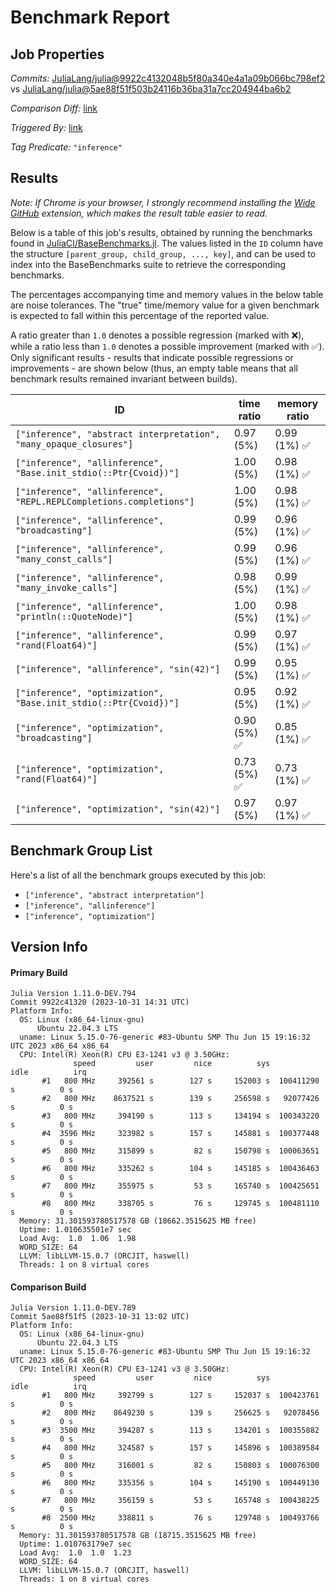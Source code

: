 # Benchmark Report

## Job Properties

*Commits:* [JuliaLang/julia@9922c4132048b5f80a340e4a1a09b066bc798ef2](https://github.com/JuliaLang/julia/commit/9922c4132048b5f80a340e4a1a09b066bc798ef2) vs [JuliaLang/julia@5ae88f51f503b24116b36ba31a7cc204944ba6b2](https://github.com/JuliaLang/julia/commit/5ae88f51f503b24116b36ba31a7cc204944ba6b2)

*Comparison Diff:* [link](https://github.com/JuliaLang/julia/compare/5ae88f51f503b24116b36ba31a7cc204944ba6b2..9922c4132048b5f80a340e4a1a09b066bc798ef2)

*Triggered By:* [link](https://github.com/JuliaLang/julia/pull/51934#issuecomment-1787337664)

*Tag Predicate:* `"inference"`

## Results

*Note: If Chrome is your browser, I strongly recommend installing the [Wide GitHub](https://chrome.google.com/webstore/detail/wide-github/kaalofacklcidaampbokdplbklpeldpj?hl=en)
extension, which makes the result table easier to read.*

Below is a table of this job's results, obtained by running the benchmarks found in
[JuliaCI/BaseBenchmarks.jl](https://github.com/JuliaCI/BaseBenchmarks.jl). The values
listed in the `ID` column have the structure `[parent_group, child_group, ..., key]`,
and can be used to index into the BaseBenchmarks suite to retrieve the corresponding
benchmarks.

The percentages accompanying time and memory values in the below table are noise tolerances. The "true"
time/memory value for a given benchmark is expected to fall within this percentage of the reported value.

A ratio greater than `1.0` denotes a possible regression (marked with :x:), while a ratio less
than `1.0` denotes a possible improvement (marked with :white_check_mark:). Only significant results - results
that indicate possible regressions or improvements - are shown below (thus, an empty table means that all
benchmark results remained invariant between builds).

| ID | time ratio | memory ratio |
|----|------------|--------------|
| `["inference", "abstract interpretation", "many_opaque_closures"]` | 0.97 (5%)  | 0.99 (1%) :white_check_mark: |
| `["inference", "allinference", "Base.init_stdio(::Ptr{Cvoid})"]` | 1.00 (5%)  | 0.98 (1%) :white_check_mark: |
| `["inference", "allinference", "REPL.REPLCompletions.completions"]` | 1.00 (5%)  | 0.98 (1%) :white_check_mark: |
| `["inference", "allinference", "broadcasting"]` | 0.99 (5%)  | 0.96 (1%) :white_check_mark: |
| `["inference", "allinference", "many_const_calls"]` | 0.99 (5%)  | 0.96 (1%) :white_check_mark: |
| `["inference", "allinference", "many_invoke_calls"]` | 0.98 (5%)  | 0.99 (1%) :white_check_mark: |
| `["inference", "allinference", "println(::QuoteNode)"]` | 1.00 (5%)  | 0.98 (1%) :white_check_mark: |
| `["inference", "allinference", "rand(Float64)"]` | 0.99 (5%)  | 0.97 (1%) :white_check_mark: |
| `["inference", "allinference", "sin(42)"]` | 0.99 (5%)  | 0.95 (1%) :white_check_mark: |
| `["inference", "optimization", "Base.init_stdio(::Ptr{Cvoid})"]` | 0.95 (5%)  | 0.92 (1%) :white_check_mark: |
| `["inference", "optimization", "broadcasting"]` | 0.90 (5%) :white_check_mark: | 0.85 (1%) :white_check_mark: |
| `["inference", "optimization", "rand(Float64)"]` | 0.73 (5%) :white_check_mark: | 0.73 (1%) :white_check_mark: |
| `["inference", "optimization", "sin(42)"]` | 0.97 (5%)  | 0.97 (1%) :white_check_mark: |

## Benchmark Group List

Here's a list of all the benchmark groups executed by this job:

- `["inference", "abstract interpretation"]`
- `["inference", "allinference"]`
- `["inference", "optimization"]`

## Version Info

#### Primary Build

```
Julia Version 1.11.0-DEV.794
Commit 9922c41320 (2023-10-31 14:31 UTC)
Platform Info:
  OS: Linux (x86_64-linux-gnu)
      Ubuntu 22.04.3 LTS
  uname: Linux 5.15.0-76-generic #83-Ubuntu SMP Thu Jun 15 19:16:32 UTC 2023 x86_64 x86_64
  CPU: Intel(R) Xeon(R) CPU E3-1241 v3 @ 3.50GHz: 
              speed         user         nice          sys         idle          irq
       #1   800 MHz     392561 s        127 s     152003 s  100411290 s          0 s
       #2   800 MHz    8637521 s        139 s     256598 s   92077426 s          0 s
       #3   800 MHz     394190 s        113 s     134194 s  100343220 s          0 s
       #4  3596 MHz     323982 s        157 s     145881 s  100377448 s          0 s
       #5   800 MHz     315899 s         82 s     150798 s  100063651 s          0 s
       #6   800 MHz     335262 s        104 s     145185 s  100436463 s          0 s
       #7   800 MHz     355975 s         53 s     165740 s  100425651 s          0 s
       #8   800 MHz     338705 s         76 s     129745 s  100481110 s          0 s
  Memory: 31.301593780517578 GB (18662.3515625 MB free)
  Uptime: 1.010635501e7 sec
  Load Avg:  1.0  1.06  1.98
  WORD_SIZE: 64
  LLVM: libLLVM-15.0.7 (ORCJIT, haswell)
  Threads: 1 on 8 virtual cores

```

#### Comparison Build

```
Julia Version 1.11.0-DEV.789
Commit 5ae88f51f5 (2023-10-31 13:02 UTC)
Platform Info:
  OS: Linux (x86_64-linux-gnu)
      Ubuntu 22.04.3 LTS
  uname: Linux 5.15.0-76-generic #83-Ubuntu SMP Thu Jun 15 19:16:32 UTC 2023 x86_64 x86_64
  CPU: Intel(R) Xeon(R) CPU E3-1241 v3 @ 3.50GHz: 
              speed         user         nice          sys         idle          irq
       #1   800 MHz     392799 s        127 s     152037 s  100423761 s          0 s
       #2   800 MHz    8649230 s        139 s     256625 s   92078456 s          0 s
       #3  3500 MHz     394287 s        113 s     134201 s  100355882 s          0 s
       #4   800 MHz     324587 s        157 s     145896 s  100389584 s          0 s
       #5   800 MHz     316001 s         82 s     150803 s  100076300 s          0 s
       #6   800 MHz     335356 s        104 s     145190 s  100449130 s          0 s
       #7   800 MHz     356159 s         53 s     165748 s  100438225 s          0 s
       #8  2500 MHz     338811 s         76 s     129748 s  100493766 s          0 s
  Memory: 31.301593780517578 GB (18715.3515625 MB free)
  Uptime: 1.010763179e7 sec
  Load Avg:  1.0  1.0  1.23
  WORD_SIZE: 64
  LLVM: libLLVM-15.0.7 (ORCJIT, haswell)
  Threads: 1 on 8 virtual cores

```
